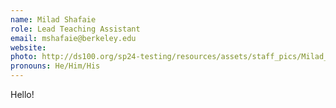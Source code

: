 ```yaml
---
name: Milad Shafaie
role: Lead Teaching Assistant
email: mshafaie@berkeley.edu
website:
photo: http://ds100.org/sp24-testing/resources/assets/staff_pics/Milad_Shafaie.jpg
pronouns: He/Him/His
---
```


Hello!
